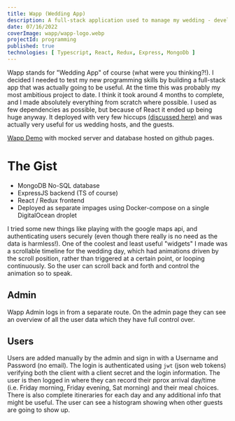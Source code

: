 ```yaml
---
title: Wapp (Wedding App)
description: A full-stack application used to manage my wedding - developed from scratch, deployed and used in production using Docker. Making use of the MERN stack, Wapp allows guests to login, record a meal choice and receive other information about the wedding.
date: 07/16/2022
coverImage: wapp/wapp-logo.webp
projectId: programming
published: true
technologies: [ Typescript, React, Redux, Express, MongoDb ]
---
```


Wapp stands for "Wedding App" of course (what were you thinking?!). I decided I needed to test my new programming skills by building a full-stack app that was actually going to be useful. At the time this was probably my most ambitious project to date. I think it took around 4 months to complete, and I made absolutely everything from scratch where possible. I used as few dependencies as possible, but because of React it ended up being huge anyway. It deployed with very few hiccups [(discussed here)](#hiccups) and was actually very useful for us wedding hosts, and the guests.

[Wapp Demo]() with mocked server and database hosted on github pages.

# The Gist
- MongoDB No-SQL database
- ExpressJS backend (TS of course)
- React / Redux frontend
- Deployed as separate impages using Docker-compose on a single DigitalOcean droplet

I tried some new things like playing with the google maps api, and authenticating users securely (even though there really is no need as the data is harmless!). One of the coolest and least useful "widgets" I made was a scrollable timeline for the wedding day, which had animations driven by the scroll position, rather than triggered at a certain point, or looping continuously. So the user can scroll back and forth and control the animation so to speak.

## Admin
Wapp Admin logs in from a separate route. On the admin page they can see an overview of all the user data which they have full control over.

## Users
Users are added manually by the admin and sign in with a Username and Password (no email). The login is authenticated using `jwt` (json web tokens) verifying both the client with a client secret and the login information. The user is then logged in where they can record their pprox arrival day/time (i.e. Friday morning, Friday evening, Sat morning) and their meal choices. There is also complete itineraries for each day and any additional info that might be useful.
The user can see a histogram showing when other guests are going to show up.